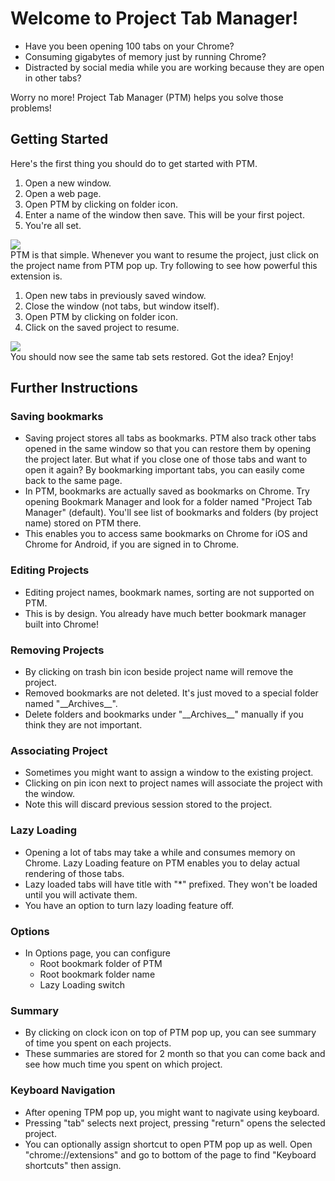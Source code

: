 # Welcome to Project Tab Manager!
* Have you been opening 100 tabs on your Chrome?
* Consuming gigabytes of memory just by running Chrome?
* Distracted by social media while you are working because they are open in other tabs?

Worry no more! Project Tab Manager (PTM) helps you solve those problems!

## Getting Started
Here's the first thing you should do to get started with PTM.

1. Open a new window.
2. Open a web page.
3. Open PTM by clicking on folder icon.
4. Enter a name of the window then save. This will be your first poject.
5. You're all set.

![](https://raw2.github.com/agektmr/ProjectTabManager/master/app/img/assets/new_project.png)  
PTM is that simple. Whenever you want to resume the project, just click on the project name from PTM pop up. Try following to see how powerful this extension is.

1. Open new tabs in previously saved window.
2. Close the window (not tabs, but window itself).
3. Open PTM by clicking on folder icon.
4. Click on the saved project to resume.

![](https://raw2.github.com/agektmr/ProjectTabManager/master/app/img/assets/saved_project.png)  
You should now see the same tab sets restored. Got the idea? Enjoy!

## Further Instructions

### Saving bookmarks
* Saving project stores all tabs as bookmarks. PTM also track other tabs opened in the same window so that you can restore them by opening the project later. But what if you close one of those tabs and want to open it again? By bookmarking important tabs, you can easily come back to the same page.
* In PTM, bookmarks are actually saved as bookmarks on Chrome. Try opening Bookmark Manager and look for a folder named "Project Tab Manager" (default). You'll see list of bookmarks and folders (by project name) stored on PTM there.
* This enables you to access same bookmarks on Chrome for iOS and Chrome for Android, if you are signed in to Chrome.

### Editing Projects
* Editing project names, bookmark names, sorting are not supported on PTM.
* This is by design. You already have much better bookmark manager built into Chrome!

### Removing Projects
* By clicking on trash bin icon beside project name will remove the project.
* Removed bookmarks are not deleted. It's just moved to a special folder named "\_\_Archives\_\_".
* Delete folders and bookmarks under "\_\_Archives\_\_" manually if you think they are not important.

### Associating Project
* Sometimes you might want to assign a window to the existing project.
* Clicking on pin icon next to project names will associate the project with the window.
* Note this will discard previous session stored to the project.

### Lazy Loading
* Opening a lot of tabs may take a while and consumes memory on Chrome. Lazy Loading feature on PTM enables you to delay actual rendering of those tabs.
* Lazy loaded tabs will have title with "*" prefixed. They won't be loaded until you will activate them.
* You have an option to turn lazy loading feature off.

### Options
* In Options page, you can configure
    * Root bookmark folder of PTM
    * Root bookmark folder name
    * Lazy Loading switch

### Summary
* By clicking on clock icon on top of PTM pop up, you can see summary of time you spent on each projects.
* These summaries are stored for 2 month so that you can come back and see how much time you spent on which project.

### Keyboard Navigation
* After opening TPM pop up, you might want to nagivate using keyboard.
* Pressing "tab" selects next project, pressing "return" opens the selected project.
* You can optionally assign shortcut to open PTM pop up as well. Open "chrome://extensions" and go to bottom of the page to find "Keyboard shortcuts" then assign.

